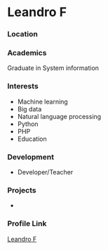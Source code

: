 # Leandro F

### Location



### Academics

Graduate in System information

### Interests

- Machine learning
- Big data
- Natural language processing
- Python
- PHP
- Education

### Development

- Developer/Teacher

### Projects

-  

### Profile Link

[Leandro F](https://github.com/leofls)
